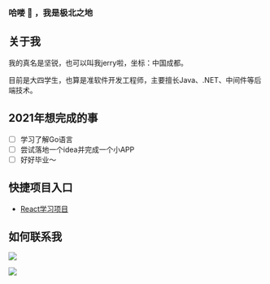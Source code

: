 ### 哈喽 👋 ，我是极北之地

## 关于我

我的真名是坚锐，也可以叫我jerry啦，坐标：中国成都。

目前是大四学生，也算是准软件开发工程师，主要擅长Java、.NET、中间件等后端技术。

## 2021年想完成的事

- [ ] 学习了解Go语言
- [ ] 尝试落地一个idea并完成一个小APP
- [ ] 好好毕业～

## 快捷项目入口

* [React学习项目](https://github.com/jianjustin/react-app)

## 如何联系我

[![](https://img.shields.io/badge/QQ-717266257-blue)]()

[![](https://img.shields.io/badge/Email-jerry.jian.chen%40outlook.com-lightgrey)]()
